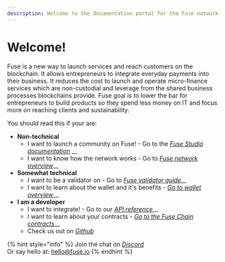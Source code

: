 ```yaml
---
description: Welcome to the documentation portal for the Fuse network
---
```


# Welcome!

Fuse is a new way to launch services and reach customers on the blockchain. It allows entrepreneurs to integrate everyday payments into their business. It reduces the cost to launch and operate micro-finance services which are non-custodial and leverage from the shared business processes blockchains provide. Fuse goal is to lower the bar for entrepreneurs to build products so they spend less money on IT and focus more on reaching clients and sustainability.  

You should read this if your are:

* **Non-technical** 
  * I want to launch a community on Fuse! - Go to the [_Fuse Studio documentation_](the-fuse-studio/overview.md) __
  * I want to know how the network works - Go to [_Fuse network overview_](the-fuse-chain/overview.md)\_\_
* **Somewhat technical** 
  * I want to be a validator on  - Go to [_Fuse validator guide_](the-fuse-chain/getting-started/how-to-become-a-validator.md)\_\_
  * I want to learn about the wallet and it's benefits - [_Go to wallet overview_](the-mobile-wallet/overview.md)\_\_
* **I am a developer**
  * I want to integrate! - Go to our [_API reference_](the-fuse-studio/api.md)\_\_
  * I want to learn about your contracts - [_Go to the Fuse Chain contracts_](the-fuse-chain/consensus-contracts/)\_\_
  * Check us out on [_Github_ ](https://github.com/fuseio)

{% hint style="info" %}
Join the chat on [_Discord_](https://discord.gg/dk4qWA)  
Or say hello at: hello@fuse.io
{% endhint %}




